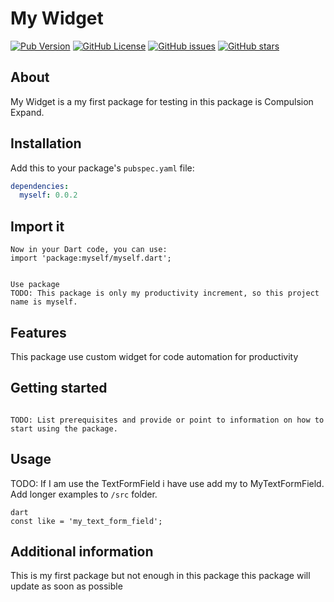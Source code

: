 # My Widget

[![Pub Version](https://img.shields.io/pub/v/myself.svg)](https://pub.dev/packages/myself)
[![GitHub License](https://img.shields.io/github/license/MYOUSUFFS/my_widget.svg)](https://github.com/MYOUSUFFS/my_widget/blob/master/LICENSE)
[![GitHub issues](https://img.shields.io/github/issues/MYOUSUFFS/my_widget.svg)](https://github.com/<github-username>/<repo-name>/issues)
[![GitHub stars](https://img.shields.io/github/stars/MYOUSUFFS/my_widget.svg)](https://github.com/<github-username>/<repo-name>/stargazers)

## About

My Widget is a my first package for testing in this package is Compulsion Expand.
## Installation

Add this to your package's `pubspec.yaml` file:

```yaml
dependencies:
  myself: 0.0.2
```
## Import it
```
Now in your Dart code, you can use:
import 'package:myself/myself.dart';


Use package
TODO: This package is only my productivity increment, so this project name is myself.
```
## Features

This package use custom widget for code automation for productivity
## Getting started
```

TODO: List prerequisites and provide or point to information on how to
start using the package.
```
## Usage

TODO: If I am use the TextFormField i have use add my to MyTextFormField. Add longer examples
to `/src` folder.

```
dart
const like = 'my_text_form_field';
```

## Additional information

This is my first package but not enough in this package this package will update as soon as possible
